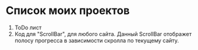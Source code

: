 # Список моих проектов 

1. ToDo лист
2. Код для "ScrollBar", для любого сайта. Данный ScrollBar отображет полосу прогресса в зависимости скролла по текущему сайту.

